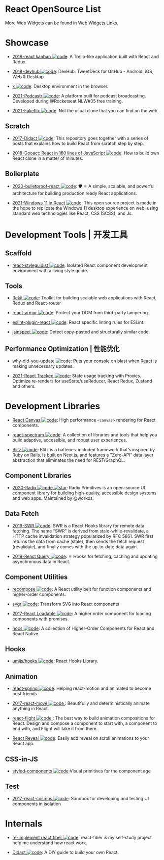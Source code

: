 # React OpenSource List

More Web Widgets can be found in [Web Widgets Links](https://github.com/wx-chevalier/Awesome-Lists/blob/master/Web/Widgets/Web-Widgets-List.md).

# Showcase

- [2018-react kanban ![code](https://martrix-usa.oss-accelerate.aliyuncs.com/logo/code.svg)](https://github.com/yogaboll/react-kanban): A Trello-like application built with React and Redux.

- [2018-devhub ![code](https://martrix-usa.oss-accelerate.aliyuncs.com/logo/code.svg)](https://github.com/devhubapp/devhub): DevHub: TweetDeck for GitHub - Android, iOS, Web & Desktop

- [x ![code](https://martrix-usa.oss-accelerate.aliyuncs.com/logo/code.svg)](https://github.com/DustinBrett/x): Desktop environment in the browser.

- [2021-Podcastr ![code](https://martrix-usa.oss-accelerate.aliyuncs.com/logo/code.svg)](https://github.com/josepholiveira/podcastr): A platform built for podcast broadcasting. Developed during @Rocketseat NLW#05 free training.

- [2021-Fakeflix ![code](https://martrix-usa.oss-accelerate.aliyuncs.com/logo/code.svg)](https://github.com/Th3Wall/Fakeflix): Not the usual clone that you can find on the web.

## Scratch

- [2017-Didact ![code](https://martrix-usa.oss-accelerate.aliyuncs.com/logo/code.svg)](https://github.com/hexacta/didact): This repository goes together with a series of posts that explains how to build React from scratch step by step.

- [2018-Gooact: React in 160 lines of JavaScript ![code](https://martrix-usa.oss-accelerate.aliyuncs.com/logo/code.svg)](https://parg.co/Y5s): How to build own React clone in a matter of minutes.

## Boilerplate

- [2020-bulletproof-react ![code](https://martrix-usa.oss-accelerate.aliyuncs.com/logo/code.svg)](https://github.com/alan2207/bulletproof-react): 🛡️ ⚛️ A simple, scalable, and powerful architecture for building production ready React applications.

- [2021-Windows 11 in React ![code](https://martrix-usa.oss-accelerate.aliyuncs.com/logo/code.svg)](https://github.com/blueedgetechno/windows11): This open source project is made in the hope to replicate the Windows 11 desktop experience on web, using standard web technologies like React, CSS (SCSS), and Js.

# Development Tools | 开发工具

## Scaffold

- [react-styleguidist ![code](https://martrix-usa.oss-accelerate.aliyuncs.com/logo/code.svg)](https://github.com/styleguidist/react-styleguidist): Isolated React component development environment with a living style guide.

## Tools

- [Rekit ![code](https://martrix-usa.oss-accelerate.aliyuncs.com/logo/code.svg)](https://github.com/supnate/rekit): Toolkit for building scalable web applications with React, Redux and React-router

- [react-armor ![code](https://martrix-usa.oss-accelerate.aliyuncs.com/logo/code.svg)](https://github.com/elierotenberg/react-armor): Protect your DOM from third-party tampering.

- [eslint-plugin-react ![code](https://martrix-usa.oss-accelerate.aliyuncs.com/logo/code.svg)](https://parg.co/b11): React specific linting rules for ESLint.

- [jsinspect ![code](https://martrix-usa.oss-accelerate.aliyuncs.com/logo/code.svg)](https://github.com/danielstjules/jsinspect): Detect copy-pasted and structurally similar code.

## Performance Optimization | 性能优化

- [why-did-you-update ![code](https://martrix-usa.oss-accelerate.aliyuncs.com/logo/code.svg)](https://github.com/garbles/why-did-you-update): Puts your console on blast when React is making unnecessary updates.

- [2021-React Tracked ![code](https://martrix-usa.oss-accelerate.aliyuncs.com/logo/code.svg)](https://github.com/dai-shi/react-tracked): State usage tracking with Proxies. Optimize re-renders for useState/useReducer, React Redux, Zustand and others.

# Development Libraries

- [React Canvas ![code](https://martrix-usa.oss-accelerate.aliyuncs.com/logo/code.svg)](https://github.com/Flipboard/react-canvas): High performance `<canvas>` rendering for React components.

- [react-spectrum ![code](https://martrix-usa.oss-accelerate.aliyuncs.com/logo/code.svg)](https://github.com/adobe/react-spectrum): A collection of libraries and tools that help you build adaptive, accessible, and robust user experiences.

- [Blitz ![code](https://martrix-usa.oss-accelerate.aliyuncs.com/logo/code.svg)](https://blitzjs.com/): Blitz is a batteries-included framework that's inspired by Ruby on Rails, is built on Next.js, and features a "Zero-API" data layer abstraction that eliminates the need for REST/GraphQL.

## Component Libraries

- [2020-Radix ![code](https://martrix-usa.oss-accelerate.aliyuncs.com/logo/code.svg) ![star](https://img.shields.io/github/stars/radix-ui/primitives)](https://github.com/radix-ui/primitives): Radix Primitives is an open-source UI component library for building high-quality, accessible design systems and web apps. Maintained by @workos.

## Data Fetch

- [2019-SWR ![code](https://martrix-usa.oss-accelerate.aliyuncs.com/logo/code.svg)](https://github.com/zeit/swr): SWR is a React Hooks library for remote data fetching. The name “SWR” is derived from stale-while-revalidate, a HTTP cache invalidation strategy popularized by RFC 5861. SWR first returns the data from cache (stale), then sends the fetch request (revalidate), and finally comes with the up-to-date data again.

- [2019-React Query ![code](https://martrix-usa.oss-accelerate.aliyuncs.com/logo/code.svg)](https://github.com/tannerlinsley/react-query): ⚛️ Hooks for fetching, caching and updating asynchronous data in React.

## Component Utilities

- [recompose ![code](https://martrix-usa.oss-accelerate.aliyuncs.com/logo/code.svg)](https://github.com/acdlite/recompose/blob/master/docs/API.md#withstate): A React utility belt for function components and higher-order components.

- [svgr ![code](https://martrix-usa.oss-accelerate.aliyuncs.com/logo/code.svg)](https://github.com/smooth-code/svgr): Transform SVG into React components

- [2017-React Loadable ![code](https://martrix-usa.oss-accelerate.aliyuncs.com/logo/code.svg)](https://github.com/thejameskyle/react-loadable): A higher order component for loading components with promises.

- [hocs ![code](https://martrix-usa.oss-accelerate.aliyuncs.com/logo/code.svg)](https://github.com/deepsweet/hocs): A collection of Higher-Order Components for React and React Native.

## Hooks

- [umijs/hooks ![code](https://martrix-usa.oss-accelerate.aliyuncs.com/logo/code.svg)](https://github.com/umijs/hooks): React Hooks Library.

## Animation

- [react-spring ![code](https://martrix-usa.oss-accelerate.aliyuncs.com/logo/code.svg)](https://github.com/drcmda/react-spring): Helping react-motion and animated to become best friends

- [2017-react-move ![code](https://martrix-usa.oss-accelerate.aliyuncs.com/logo/code.svg) ](https://github.com/tannerlinsley/react-move): Beautifully and deterministically animate anything in React.

- [react-flight ![code](https://martrix-usa.oss-accelerate.aliyuncs.com/logo/code.svg) ](https://github.com/jondot/react-flight): The best way to build animation compositions for React. Design and compose a component to start with, a component to end with, and Flight will take it from there.

- [React Reveal ![code](https://martrix-usa.oss-accelerate.aliyuncs.com/logo/code.svg)](https://github.com/rnosov/react-reveal): Easily add reveal on scroll animations to your React app.

## CSS-in-JS

- [styled-components ![code](https://martrix-usa.oss-accelerate.aliyuncs.com/logo/code.svg)](https://github.com/styled-components/styled-components):Visual primitives for the component age

## Test

- [2017-react-cosmos ![code](https://martrix-usa.oss-accelerate.aliyuncs.com/logo/code.svg)](https://cubox.pro/c/SwAGqu): Sandbox for developing and testing UI components in isolation

# Internals

- [re-implement react fiber ![code](https://martrix-usa.oss-accelerate.aliyuncs.com/logo/code.svg)](https://github.com/tranbathanhtung/react-fiber-implement): react-fiber is my self-study project help me understand how react work.

- [Didact ![code](https://martrix-usa.oss-accelerate.aliyuncs.com/logo/code.svg)](https://github.com/pomber/didact): A DIY guide to build your own React.
